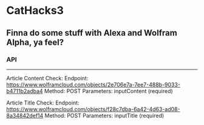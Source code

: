 # CatHacks3

## Finna do some stuff with Alexa and Wolfram Alpha, ya feel?

### API
----------------------------------------------------------------
Article Content Check:
Endpoint: https://www.wolframcloud.com/objects/2e706e7a-7ee7-488b-9033-b4711b2adba4
Method: POST
Parameters: inputContent (required)

Article Title Check:
Endpoint: https://www.wolframcloud.com/objects/f28c7dba-6a42-4d63-ad08-8a34842def14
Method: POST
Parameters: inputTitle (required)
